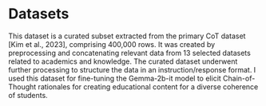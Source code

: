 # Datasets
This dataset is a curated subset extracted from the primary CoT dataset [Kim et al., 2023], comprising 400,000 rows. It was created by preprocessing and concatenating relevant data from 13 selected datasets related to academics and knowledge. The curated dataset underwent further processing to structure the data in an instruction/response format. I used this dataset for fine-tuning the Gemma-2b-it model to elicit Chain-of-Thought rationales for creating educational content for a diverse coherence of students. 
